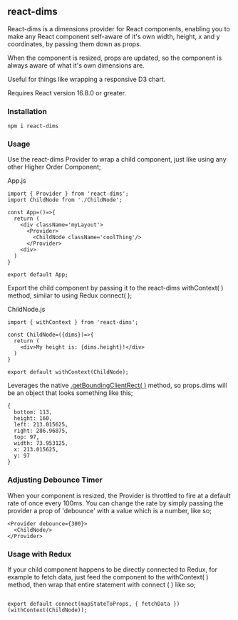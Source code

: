## react-dims

React-dims is a dimensions provider for React components, enabling you to make any React component self-aware of it's own width, height, x and y coordinates, by passing them down as props.

When the component is resized, props are updated, so the component is always aware of what it's own dimensions are.

Useful for things like wrapping a responsive D3 chart.

Requires React version 16.8.0 or greater.

### Installation

```code
npm i react-dims
```
### Usage
Use the react-dims Provider to wrap a child component, just like using any other Higher Order Component;

App.js

```code
import { Provider } from 'react-dims';
import ChildNode from './ChildNode';

const App=()=>{
  return (
    <div className='myLayout'>
      <Provider>
        <ChildNode className='coolThing'/>
      </Provider>
    <div>
  )
}

export default App;
```

Export the child component by passing it to the react-dims withContext( ) method, similar to using Redux connect( );

ChildNode.js

```code
import { withContext } from 'react-dims';

const ChildNode=({dims})=>{  
  return (
    <div>My height is: {dims.height}!</div>
  )
}

export default withContext(ChildNode);
```

Leverages the native [.getBoundingClientRect(  )](https://developer.mozilla.org/en-US/docs/Web/API/Element/getBoundingClientRect) method, so props.dims will be an object that looks something like this;

```code
{
  bottom: 113,
  height: 160,
  left: 213.015625,
  right: 286.96875,
  top: 97,
  width: 73.953125,
  x: 213.015625,
  y: 97
}
```

### Adjusting Debounce Timer

When your component is resized, the Provider is throttled to fire at a default rate of once every 100ms. You can change the rate by simply passing the provider a prop of 'debounce' with a value which is a number, like so;

```code
<Provider debounce={300}>
  <ChildNode/>
</Provider>
```

### Usage with Redux

If your child component happens to be directly connected to Redux, for example to fetch data, just feed the component to the withContext( ) method, then wrap that entire statement with connect ( ) like so;

```code

export default connect(mapStateToProps, { fetchData })(withContext(ChildNode));

```

